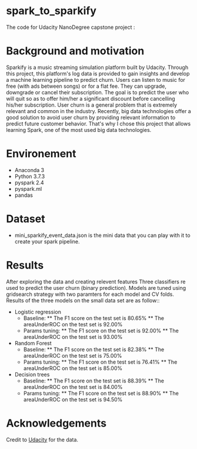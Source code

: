# spark_to_sparkify
The code for Udacity NanoDegree capstone project :

# Background and motivation
Sparkify is a music streaming simulation platform built by Udacity. Through this project, this platform's log data is provided to gain insights and develop a machine learning pipeline to predict churn. Users can listen to music for free (with ads between songs) or for a flat fee. They can upgrade, downgrade or cancel their subscription. The goal is to predict the user who will quit so as to offer him/her a significant discount before cancelling his/her subscription. User churn is a general problem that is extremely relevant and common in the industry. Recently, big data technologies offer a good solution to avoid user churn by providing relevant information to predict future customer behavior. That's why I chose this project that allows learning Spark, one of the most used big data technologies.

# Environement

* Anaconda 3
* Python 3.7.3
* pyspark 2.4
* pyspark.ml
* pandas

# Dataset

* mini_sparkify_event_data.json is the mini data that you can play with it to create your spark pipeline.

# Results

After exploring the data and creating relevent features Three classifiers re used to predict the user churn (binary prediction). Models are tuned using gridsearch strategy with two paramters for each model and  CV folds. Results of the three models on the small data set are as follow::

* Logistic regression
  - Baseline: 
     ** The F1 score on the test set is 80.65%
     ** The areaUnderROC on the test set is 92.00%
  - Params tuning:
     ** The F1 score on the test set is 92.00%
     ** The areaUnderROC on the test set is 93.00%
* Random Forest
  - Baseline: 
     ** The F1 score on the test set is 82.38%
     ** The areaUnderROC on the test set is 75.00%
  - Params tuning:
     ** The F1 score on the test set is 76.41%
     ** The areaUnderROC on the test set is 85.00%
* Decision trees
  - Baseline: 
     ** The F1 score on the test set is 88.39%
     ** The areaUnderROC on the test set is 84.00%
  - Params tuning:
     ** The F1 score on the test set is 88.90%
     ** The areaUnderROC on the test set is 94.50%

# Acknowledgements

Credit to [Udacity](https://www.udacity.com/) for the data.

